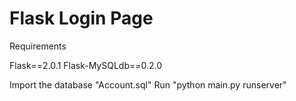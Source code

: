 # Flask Login Page

Requirements

Flask==2.0.1
Flask-MySQLdb==0.2.0
 
 




Import the database "Account.sql"
Run "python main.py runserver" 

